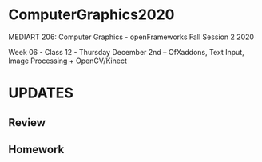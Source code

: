 # ComputerGraphics2020

MEDIART 206: Computer Graphics - openFrameworks
Fall Session 2 2020  

Week 06 - Class 12 - Thursday December 2nd – OfXaddons, Text Input, Image Processing + OpenCV/Kinect

# UPDATES

## Review

## Homework
